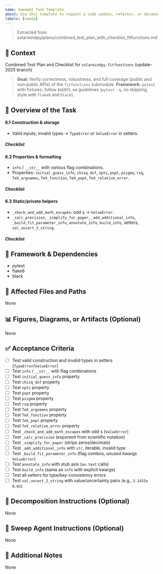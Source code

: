 ```yaml
---
name: SweepAI Task Template
about: Use this template to request a code update, refactor, or documentation change via SweepAI.
labels: [sweep]
---
```


> Extracted from solarwindpy/plans/combined_test_plan_with_checklist_fitfunctions.md

## 🧠 Context

Combined Test Plan and Checklist for `solarwindpy.fitfunctions` (update-2025 branch)

> **Goal:** Verify correctness, robustness, and full coverage (public and non‑public APIs) of the `fitfunctions` submodule.
> **Framework:** `pytest` with fixtures; follow `AGENTS.md` guidelines (`pytest -q`, no skipping, style with `flake8` and `black`).

## 🎯 Overview of the Task

#### 6.1 Construction & storage

- Valid inputs; invalid types → `TypeError` or `ValueError` in setters.

##### Checklist

#### 6.2 Properties & formatting

- `info` / `__str__` with various flag combinations.
- Properties: `initial_guess_info`, `chisq_dof`, `npts`, `popt`, `psigma`, `rsq`,
  `TeX_argnames`, `TeX_function`, `TeX_popt`, `TeX_relative_error`.

##### Checklist

#### 6.3 Static/private helpers

- `_check_and_add_math_escapes`: odd `$` → `ValueError`.
- `_calc_precision`, `_simplify_for_paper`, `_add_additional_info`, `_build_fit_parameter_info`,
  `annotate_info`, `build_info`, setters, `val_uncert_2_string`.

##### Checklist

## 🔧 Framework & Dependencies

- pytest
- flake8
- black

## 📂 Affected Files and Paths

None

## 📊 Figures, Diagrams, or Artifacts (Optional)

None

## ✅ Acceptance Criteria

- [ ] Test valid construction and invalid types in setters (`TypeError`/`ValueError`)
- [ ] Test `info` / `__str__` with flag combinations
- [ ] Test `initial_guess_info` property
- [ ] Test `chisq_dof` property
- [ ] Test `npts` property
- [ ] Test `popt` property
- [ ] Test `psigma` property
- [ ] Test `rsq` property
- [ ] Test `TeX_argnames` property
- [ ] Test `TeX_function` property
- [ ] Test `TeX_popt` property
- [ ] Test `TeX_relative_error` property
- [ ] Test `_check_and_add_math_escapes` with odd `$` (`ValueError`)
- [ ] Test `_calc_precision` (exponent from scientific notation)
- [ ] Test `_simplify_for_paper` (strips zeros/decimals)
- [ ] Test `_add_additional_info` with `str`, iterable, invalid type
- [ ] Test `_build_fit_parameter_info` (flag combos, unused kwargs `ValueError`)
- [ ] Test `annotate_info` with stub axis (`ax.text` calls)
- [ ] Test `build_info` (same as `info` with explicit kwargs)
- [ ] Test all setters for type/key-consistency errors
- [ ] Test `val_uncert_2_string` with value/uncertainty pairs (e.g., `3.1415± 0.01`)

## 🧩 Decomposition Instructions (Optional)

None

## 🤖 Sweep Agent Instructions (Optional)

None

## 💬 Additional Notes

None
